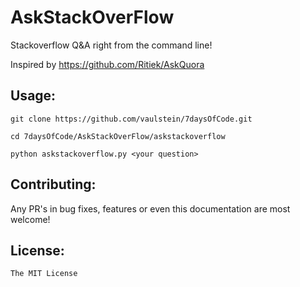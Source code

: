 # AskStackOverFlow

Stackoverflow Q&amp;A right from the command line!


Inspired by https://github.com/Ritiek/AskQuora

## Usage:

`git clone https://github.com/vaulstein/7daysOfCode.git`

`cd 7daysOfCode/AskStackOverFlow/askstackoverflow`

`python askstackoverflow.py <your question>`


## Contributing:

Any PR's in bug fixes, features or even this documentation are most welcome!


## License:

`The MIT License`